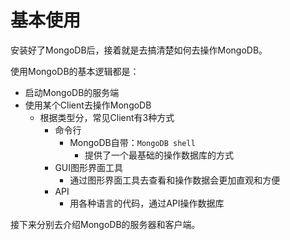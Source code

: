 # 基本使用

安装好了MongoDB后，接着就是去搞清楚如何去操作MongoDB。

使用MongoDB的基本逻辑都是：

* 启动MongoDB的服务端
* 使用某个Client去操作MongoDB
  * 根据类型分，常见Client有3种方式
    * 命令行
      * MongoDB自带：`MongoDB shell`
        * 提供了一个最基础的操作数据库的方式
    * GUI图形界面工具
      * 通过图形界面工具去查看和操作数据会更加直观和方便
    * API
      * 用各种语言的代码，通过API操作数据库

接下来分别去介绍MongoDB的服务器和客户端。
